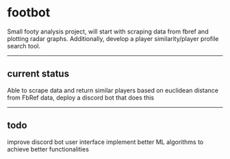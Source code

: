 # footbot

Small footy analysis project, will start with scraping data from fbref and plotting radar graphs. Additionally, develop a player similarity/player profile search tool.

------------------------------------------------

## current status

Able to scrape data and return similar players based on euclidean distance from FbRef data, deploy a discord bot that does this

------------------------------------------------

## todo
improve discord bot user interface
implement better ML algorithms to achieve better functionalities
